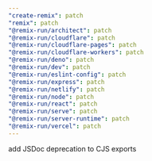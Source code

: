 ```yaml
---
"create-remix": patch
"remix": patch
"@remix-run/architect": patch
"@remix-run/cloudflare": patch
"@remix-run/cloudflare-pages": patch
"@remix-run/cloudflare-workers": patch
"@remix-run/deno": patch
"@remix-run/dev": patch
"@remix-run/eslint-config": patch
"@remix-run/express": patch
"@remix-run/netlify": patch
"@remix-run/node": patch
"@remix-run/react": patch
"@remix-run/serve": patch
"@remix-run/server-runtime": patch
"@remix-run/vercel": patch
---
```


add JSDoc deprecation to CJS exports
